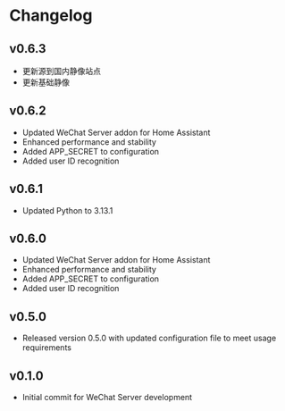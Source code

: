 # Changelog
## v0.6.3
- 更新源到国内静像站点
- 更新基础静像
## v0.6.2
- Updated WeChat Server addon for Home Assistant
- Enhanced performance and stability
- Added APP_SECRET to configuration
- Added user ID recognition

## v0.6.1
- Updated Python to 3.13.1

## v0.6.0
- Updated WeChat Server addon for Home Assistant
- Enhanced performance and stability
- Added APP_SECRET to configuration
- Added user ID recognition

## v0.5.0
- Released version 0.5.0 with updated configuration file to meet usage requirements

## v0.1.0
- Initial commit for WeChat Server development